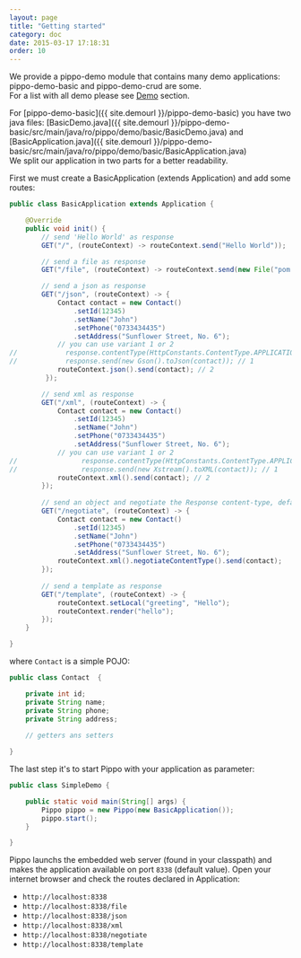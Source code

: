 ```yaml
---
layout: page
title: "Getting started"
category: doc
date: 2015-03-17 17:18:31
order: 10
---
```


We provide a pippo-demo module that contains many demo applications: pippo-demo-basic and pippo-demo-crud are some.  
For a list with all demo please see [Demo](demo.html) section.

For [pippo-demo-basic]({{ site.demourl }}/pippo-demo-basic) you have two java files: [BasicDemo.java]({{ site.demourl }}/pippo-demo-basic/src/main/java/ro/pippo/demo/basic/BasicDemo.java) and [BasicApplication.java]({{ site.demourl }}/pippo-demo-basic/src/main/java/ro/pippo/demo/basic/BasicApplication.java)  
We split our application in two parts for a better readability.

First we must create a BasicApplication (extends Application) and add some routes:

```java
public class BasicApplication extends Application {

    @Override
    public void init() {
		// send 'Hello World' as response
        GET("/", (routeContext) -> routeContext.send("Hello World"));

		// send a file as response
        GET("/file", (routeContext) -> routeContext.send(new File("pom.xml"));

        // send a json as response
        GET("/json", (routeContext) -> {
            Contact contact = new Contact()
				.setId(12345)
				.setName("John")
				.setPhone("0733434435")
				.setAddress("Sunflower Street, No. 6");
            // you can use variant 1 or 2
//            response.contentType(HttpConstants.ContentType.APPLICATION_JSON); // 1
//            response.send(new Gson().toJson(contact)); // 1
            routeContext.json().send(contact); // 2
         });

        // send xml as response
        GET("/xml", (routeContext) -> {
			Contact contact = new Contact()
				.setId(12345)
				.setName("John")
				.setPhone("0733434435")
				.setAddress("Sunflower Street, No. 6");
			// you can use variant 1 or 2
//                response.contentType(HttpConstants.ContentType.APPLICATION_XML); // 1
//                response.send(new Xstream().toXML(contact)); // 1
			routeContext.xml().send(contact); // 2
        });
        
        // send an object and negotiate the Response content-type, default to XML
        GET("/negotiate", (routeContext) -> {
			Contact contact = new Contact()
				.setId(12345)
				.setName("John")
				.setPhone("0733434435")
				.setAddress("Sunflower Street, No. 6");
			routeContext.xml().negotiateContentType().send(contact);
        });
        
        // send a template as response
        GET("/template", (routeContext) -> {
			routeContext.setLocal("greeting", "Hello");
			routeContext.render("hello");        
		});
    }

}
``` 

where `Contact` is a simple POJO:

```java
public class Contact  {

    private int id;
    private String name;
    private String phone;
    private String address;
    
    // getters ans setters

}
```

The last step it's to start Pippo with your application as parameter:

```java
public class SimpleDemo {

    public static void main(String[] args) {
        Pippo pippo = new Pippo(new BasicApplication());
        pippo.start();
    }

}

```

Pippo launchs the embedded web server (found in your classpath) and makes the application available on port `8338` (default value).
Open your internet browser and check the routes declared in Application:

 - `http://localhost:8338`
 - `http://localhost:8338/file`
 - `http://localhost:8338/json`
 - `http://localhost:8338/xml`
 - `http://localhost:8338/negotiate`
 - `http://localhost:8338/template` 
